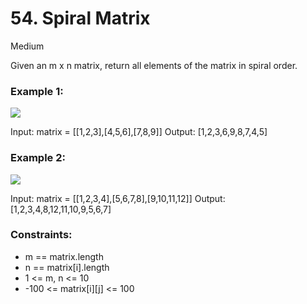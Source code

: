 # 54. Spiral Matrix

Medium

Given an m x n matrix, return all elements of the matrix in spiral order.

### Example 1:

<img src="https://assets.leetcode.com/uploads/2020/11/13/spiral1.jpg"/>

Input: matrix = [[1,2,3],[4,5,6],[7,8,9]]
Output: [1,2,3,6,9,8,7,4,5]

### Example 2:

<img src="https://assets.leetcode.com/uploads/2020/11/13/spiral.jpg"/>

Input: matrix = [[1,2,3,4],[5,6,7,8],[9,10,11,12]]
Output: [1,2,3,4,8,12,11,10,9,5,6,7]

### Constraints:

- m == matrix.length
- n == matrix[i].length
- 1 <= m, n <= 10
- -100 <= matrix[i][j] <= 100
